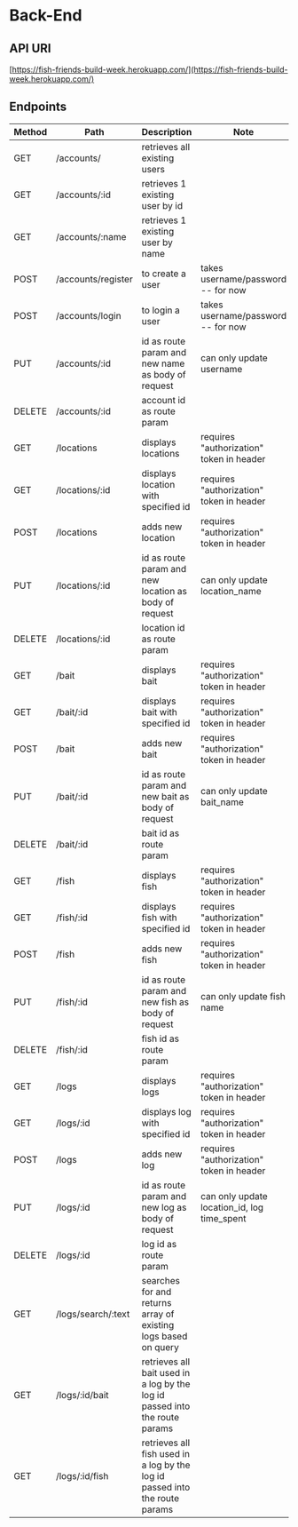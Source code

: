 # Back-End

## API URI

[https://fish-friends-build-week.herokuapp.com/](https://fish-friends-build-week.herokuapp.com/)

## Endpoints

| Method | Path               | Description                                       | Note                                        |
|--------|--------------------|---------------------------------------------------|---------------------------------------------|
| GET    | /accounts/         | retrieves all existing users                      |                                             |
| GET    | /accounts/:id      | retrieves 1 existing user by id                   |                                             |
| GET    | /accounts/:name    | retrieves 1 existing user by name                 |                                             |
| POST   | /accounts/register | to create a user                                  | takes username/password -- for now          |
| POST   | /accounts/login    | to login a user                                   | takes username/password -- for now          |
| PUT    | /accounts/:id      | id as route param and new name as body of request | can only update username                    |
| DELETE | /accounts/:id      | account id as route param                         |                                             |
| GET    | /locations         | displays locations                                | requires "authorization" token in header    |
| GET    | /locations/:id     | displays location with specified id               | requires "authorization" token in header    |
| POST   | /locations         | adds new location                                 | requires "authorization" token in header    |
| PUT    | /locations/:id     | id as route param and new location as body of request | can only update location_name           |
| DELETE | /locations/:id     | location id as route param                        |                                             |
| GET    | /bait              | displays bait                                     | requires "authorization" token in header    |
| GET    | /bait/:id          | displays bait with specified id                   | requires "authorization" token in header    |
| POST   | /bait              | adds new bait                                     | requires "authorization" token in header    |
| PUT    | /bait/:id          | id as route param and new bait as body of request | can only update bait_name                   |
| DELETE | /bait/:id          | bait id as route param                            |                                             |
| GET    | /fish              | displays fish                                     | requires "authorization" token in header    |
| GET    | /fish/:id          | displays fish with specified id                   | requires "authorization" token in header    |
| POST   | /fish              | adds new fish                                     | requires "authorization" token in header    |
| PUT    | /fish/:id          | id as route param and new fish as body of request | can only update fish name                   |
| DELETE | /fish/:id          | fish id as route param                            |                                             |
| GET    | /logs              | displays logs                                     | requires "authorization" token in header    |
| GET    | /logs/:id          | displays log with specified id                    | requires "authorization" token in header    |
| POST   | /logs              | adds new log                                      | requires "authorization" token in header    |
| PUT    | /logs/:id          | id as route param and new log as body of request  | can only update location_id, log time_spent |
| DELETE | /logs/:id          | log id as route param                             |                                             |
| GET    | /logs/search/:text | searches for and returns array of existing logs based on query |                                |
| GET    | /logs/:id/bait     | retrieves all bait used in a log by the log id passed into the route params |                   |
| GET    | /logs/:id/fish     | retrieves all fish used in a log by the log id passed into the route params |                   |
